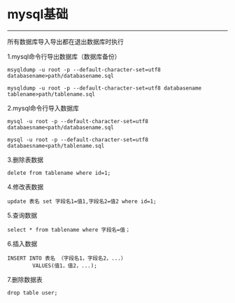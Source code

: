# mysql基础

---

所有数据库导入导出都在退出数据库时执行

1.mysql命令行导出数据库（数据库备份）

```
msyqldump -u root -p --default-character-set=utf8 databasename>path/databasename.sql
```

```
mysqldump -u root -p --default-character-set=utf8 databasename tablename>path/tablename.sql
```

2.mysql命令行导入数据库

```
mysql -u root -p --default-character-set=utf8 databaesname<path/databasename.sql
```

```
mysql -u root -p --default-character-set=utf8 databaesname<path/tablename.sql
```

3.删除表数据

```
delete from tablename where id=1;
```

4.修改表数据

```
update 表名 set 字段名1=值1,字段名2=值2 where id=1;
```

5.查询数据

```
select * from tablename where 字段名=值；
```

6.插入数据

```
INSERT INTO 表名 （字段名1，字段名2，...）
        VALUES(值1，值2，...);
```

7.删除数据表

```
drop table user;
```




